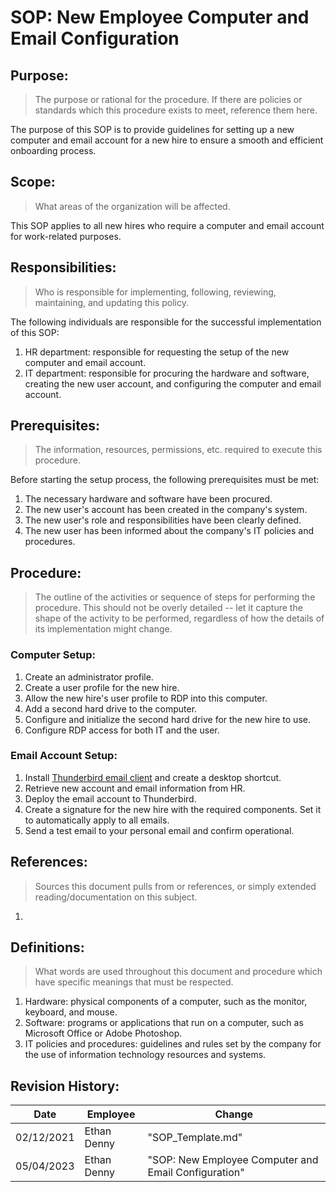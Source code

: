 # SOP: New Employee Computer and Email Configuration

## Purpose:

> The purpose or rational for the procedure. If there are policies or standards which this procedure exists to meet, reference them here.

The purpose of this SOP is to provide guidelines for setting up a new computer and email account for a new hire to ensure a smooth and efficient onboarding process.

## Scope:

> What areas of the organization will be affected.

This SOP applies to all new hires who require a computer and email account for work-related purposes.

## Responsibilities:

> Who is responsible for implementing, following, reviewing, maintaining, and updating this policy.

The following individuals are responsible for the successful implementation of this SOP:
1.  HR department: responsible for requesting the setup of the new computer and email account.
1.  IT department: responsible for procuring the hardware and software, creating the new user account, and configuring the computer and email account.

## Prerequisites:

> The information, resources, permissions, etc. required to execute this procedure.

Before starting the setup process, the following prerequisites must be met:

1.  The necessary hardware and software have been procured.
1.  The new user's account has been created in the company's system.
1.  The new user's role and responsibilities have been clearly defined.
1.  The new user has been informed about the company's IT policies and procedures.

## Procedure:

> The outline of the activities or sequence of steps for performing the procedure. This should not be overly detailed -- let it capture the shape of the activity to be performed, regardless of how the details of its implementation might change.

### Computer Setup:

1. Create an administrator profile.
1. Create a user profile for the new hire.
1. Allow the new hire's user profile to RDP into this computer.
1. Add a second hard drive to the computer.
1. Configure and initialize the second hard drive for the new hire to use.
1. Configure RDP access for both IT and the user.

### Email Account Setup:

1. Install [Thunderbird email client](https://www.thunderbird.net/en-US/{:target="_blank"}) and create a desktop shortcut.
1. Retrieve new account and email information from HR.
1. Deploy the email account to Thunderbird.
1. Create a signature for the new hire with the required components. Set it to automatically apply to all emails.
1. Send a test email to your personal email and confirm operational.

## References:

> Sources this document pulls from or references, or simply extended reading/documentation on this subject.

1. 

## Definitions:

> What words are used throughout this document and procedure which have specific meanings that must be respected.

1.  Hardware: physical components of a computer, such as the monitor, keyboard, and mouse.
1.  Software: programs or applications that run on a computer, such as Microsoft Office or Adobe Photoshop.
1.  IT policies and procedures: guidelines and rules set by the company for the use of information technology resources and systems.

## Revision History:

| Date | Employee | Change|
| ---- | -------- | ------|
| 02/12/2021 | Ethan Denny | "SOP_Template.md" |
| 05/04/2023 | Ethan Denny | "SOP: New Employee Computer and Email Configuration" |
